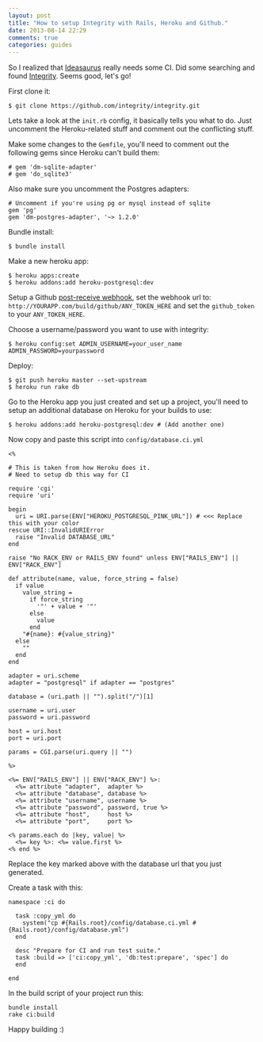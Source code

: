 ```yaml
---
layout: post
title: "How to setup Integrity with Rails, Heroku and Github."
date: 2013-08-14 22:29
comments: true
categories: guides
---
```


So I realized that [Ideasaurus](http://ideasaurus.io) really needs some CI. Did some
searching and found [Integrity](http://integrity.github.io/). Seems good, let's go!

First clone it:

    $ git clone https://github.com/integrity/integrity.git


Lets take a look at the `init.rb` config, it basically tells you what to do.
Just uncomment the Heroku-related stuff and comment out the conflicting stuff.

Make some changes to the `Gemfile`, you'll need to comment out the following gems
since Heroku can't build them:

    # gem 'dm-sqlite-adapter'
    # gem 'do_sqlite3'


Also make sure you uncomment the Postgres adapters:

    # Uncomment if you're using pg or mysql instead of sqlite
    gem 'pg'
    gem 'dm-postgres-adapter', '~> 1.2.0'


Bundle install:

    $ bundle install


Make a new heroku app:

    $ heroku apps:create
    $ heroku addons:add heroku-postgresql:dev


Setup a Github [post-receive webhook](https://help.github.com/articles/post-receive-hooks),
set the webhook url to: `http://YOURAPP.com/build/github/ANY_TOKEN_HERE` and set the `github_token`
to your `ANY_TOKEN_HERE`.

Choose a username/password you want to use with integrity:

    $ heroku config:set ADMIN_USERNAME=your_user_name ADMIN_PASSWORD=yourpassword

Deploy:

    $ git push heroku master --set-upstream
    $ heroku run rake db


Go to the Heroku app you just created and set up a project, you'll need to setup an
additional database on Heroku for your builds to use:

    $ heroku addons:add heroku-postgresql:dev # (Add another one)


Now copy and paste this script into `config/database.ci.yml`

    <%

    # This is taken from how Heroku does it.
    # Need to setup db this way for CI

    require 'cgi'
    require 'uri'

    begin
      uri = URI.parse(ENV["HEROKU_POSTGRESQL_PINK_URL"]) # <<< Replace this with your color
    rescue URI::InvalidURIError
      raise "Invalid DATABASE_URL"
    end

    raise "No RACK_ENV or RAILS_ENV found" unless ENV["RAILS_ENV"] || ENV["RACK_ENV"]

    def attribute(name, value, force_string = false)
      if value
        value_string =
          if force_string
            '"' + value + '"'
          else
            value
          end
        "#{name}: #{value_string}"
      else
        ""
      end
    end

    adapter = uri.scheme
    adapter = "postgresql" if adapter == "postgres"

    database = (uri.path || "").split("/")[1]

    username = uri.user
    password = uri.password

    host = uri.host
    port = uri.port

    params = CGI.parse(uri.query || "")

    %>

    <%= ENV["RAILS_ENV"] || ENV["RACK_ENV"] %>:
      <%= attribute "adapter",  adapter %>
      <%= attribute "database", database %>
      <%= attribute "username", username %>
      <%= attribute "password", password, true %>
      <%= attribute "host",     host %>
      <%= attribute "port",     port %>

    <% params.each do |key, value| %>
      <%= key %>: <%= value.first %>
    <% end %>


Replace the key marked above with the database url that you just generated.

Create a task with this:


    namespace :ci do

      task :copy_yml do
        system("cp #{Rails.root}/config/database.ci.yml #{Rails.root}/config/database.yml")
      end

      desc "Prepare for CI and run test suite."
      task :build => ['ci:copy_yml', 'db:test:prepare', 'spec'] do
      end

    end

In the build script of your project run this:

    bundle install
    rake ci:build

Happy building :)
